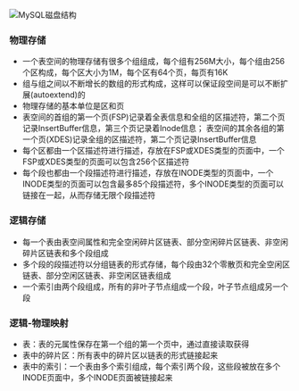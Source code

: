 ![MySQL磁盘结构](https://tva1.sinaimg.cn/large/008eGmZEly1gmt9hmv8jrj30wh0u0gnx.jpg)

### 物理存储
- 一个表空间的物理存储有很多个组组成，每个组有256M大小，每个组由256个区构成，每个区大小为1M，每个区有64个页，每页有16K
- 组与组之间以不断增长的数组的形式构成，这样可以保证段空间是可以不断扩展(autoextend)的
- 物理存储的基本单位是区和页
- 表空间的首组的第一个页(FSP)记录着全表信息和全组的区描述符，第二个页记录InsertBuffer信息，第三个页记录着Inode信息； 表空间的其余各组的第一个页(XDES)记录全组的区描述符，第二个页记录InsertBuffer信息
- 每个区都由一个区描述符进行描述，存放在FSP或XDES类型的页面中，一个FSP或XDES类型的页面可以包含256个区描述符
- 每个段也都由一个段描述符进行描述，存放在INODE类型的页面中，一个INODE类型的页面可以包含最多85个段描述符，多个INODE类型的页面可以链接在一起，从而存储无限个段描述符

### 逻辑存储
- 每一个表由表空间属性和完全空闲碎片区链表、部分空闲碎片区链表、非空闲碎片区链表和多个段组成
- 多个段的段描述符以分组链表的形式存储，每个段由32个零散页和完全空闲区链表、部分空闲区链表、非空闲区链表组成
- 一个索引由两个段组成，所有的非叶子节点组成一个段，叶子节点组成另一个段

### 逻辑-物理映射
- 表：表的元属性保存在第一个组的第一个页中，通过直接读取获得
- 表中的碎片区：所有表中的碎片区以链表的形式链接起来
- 表中的索引：一个表由多个索引组成，每个索引两个段，这些段被放在多个INODE页面中，多个INODE页面被链接起来
